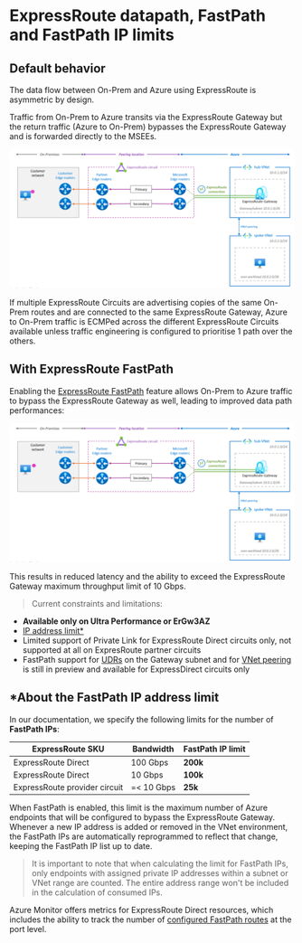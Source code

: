 # ExpressRoute datapath, FastPath and FastPath IP limits 

## Default behavior

The data flow between On-Prem and Azure using ExpressRoute is asymmetric by design. 

Traffic from On-Prem to Azure transits via the ExpressRoute Gateway but the return traffic (Azure to On-Prem) bypasses the ExpressRoute Gateway and is forwarded directly to the MSEEs.

![](images/ExRGwDataPath.gif)

If multiple ExpressRoute Circuits are advertising copies of the same On-Prem routes and are connected to the same ExpressRoute Gateway, Azure to On-Prem traffic is ECMPed across the different ExpressRoute Circuits available unless traffic engineering is configured to prioritise 1 path over the others.

## With ExpressRoute FastPath

Enabling the [ExpressRoute FastPath](https://learn.microsoft.com/en-us/azure/expressroute/about-fastpath) feature allows On-Prem to Azure traffic to bypass the ExpressRoute Gateway as well, leading to improved data path performances: 

![](images/ExRGwDataPathFastPath.gif)

This results in reduced latency and the ability to exceed the ExpressRoute Gateway maximum throughput limit of 10 Gbps.

> Current constraints and limitations:
- **Available only on Ultra Performance or ErGw3AZ**
- [IP address limit*](https://learn.microsoft.com/en-us/azure/expressroute/about-fastpath#ip-address-limits)
- Limited support of Private Link for ExpressRoute Direct circuits only, not supported at all on ExpresRoute partner circuits
- FastPath support for [UDRs](https://learn.microsoft.com/en-us/azure/expressroute/about-fastpath#user-defined-routes-udrs) on the Gateway subnet and for [VNet peering](https://learn.microsoft.com/en-us/azure/expressroute/about-fastpath#virtual-network-vnet-peering) is still in preview and available for ExpressDirect circuits only

## *About the FastPath IP address limit

In our documentation, we specify the following limits for the number of **FastPath IPs**: 

| **ExpressRoute SKU** | **Bandwidth** | **FastPath IP limit** |
|-|-|-|
| ExpressRoute Direct | 100 Gbps | **200k** |
| ExpressRoute Direct | 10 Gbps | **100k** |
|ExpressRoute provider circuit | =< 10 Gbps| **25k** |

When FastPath is enabled, this limit is the maximum number of Azure endpoints that will be configured to bypass the ExpressRoute Gateway. Whenever a new IP address is added or removed in the VNet environment, the FastPath IPs are automatically reprogrammed to reflect that change, keeping the FastPath IP list up to date.

> It is important to note that when calculating the limit for FastPath IPs, only endpoints with assigned private IP addresses within a subnet or VNet range are counted. The entire address range won't be included in the calculation of consumed IPs.

Azure Monitor offers metrics for ExpressRoute Direct resources, which includes the ability to track the number of [configured FastPath routes](https://learn.microsoft.com/en-us/azure/expressroute/expressroute-monitoring-metrics-alerts#fastpath-routes-count-at-port-level) at the port level.